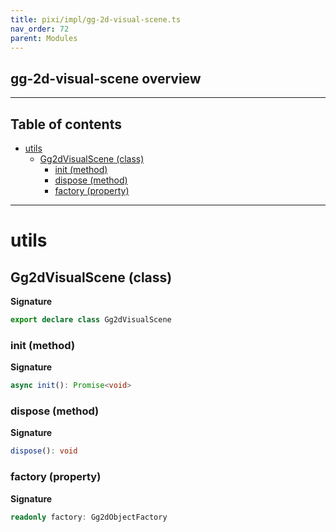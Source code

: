 ```yaml
---
title: pixi/impl/gg-2d-visual-scene.ts
nav_order: 72
parent: Modules
---
```


## gg-2d-visual-scene overview

---

<h2 class="text-delta">Table of contents</h2>

- [utils](#utils)
  - [Gg2dVisualScene (class)](#gg2dvisualscene-class)
    - [init (method)](#init-method)
    - [dispose (method)](#dispose-method)
    - [factory (property)](#factory-property)

---

# utils

## Gg2dVisualScene (class)

**Signature**

```ts
export declare class Gg2dVisualScene
```

### init (method)

**Signature**

```ts
async init(): Promise<void>
```

### dispose (method)

**Signature**

```ts
dispose(): void
```

### factory (property)

**Signature**

```ts
readonly factory: Gg2dObjectFactory
```
